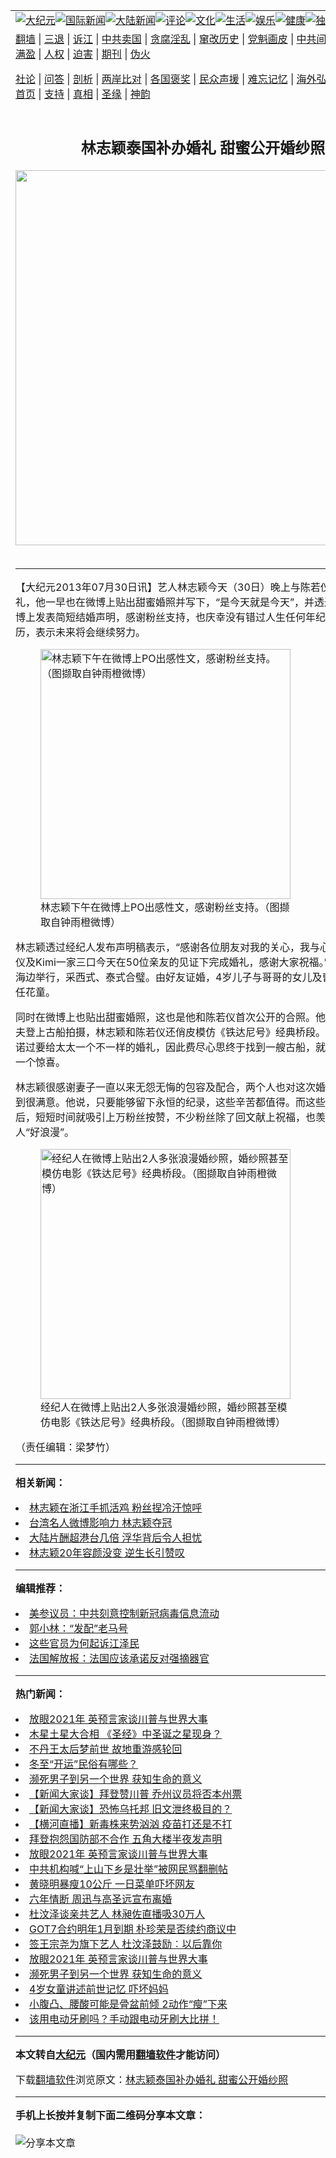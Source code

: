 <a name="1" id="1" target="_blank"></a><span id="1"></span>
<table align=center border="0"><tr><td colspan="2" VALIGN=TOP><a href="https://github.com/aegneg3042/djy/blob/master/gb/nsc413.md#1"><img src="https://raw.githubusercontent.com/aegneg3042/www/master/t/djy/1.jpg" title="大纪元"></a><a href="https://github.com/aegneg3042/djy/blob/master/gb/n24hr.md#1"><img src="https://raw.githubusercontent.com/aegneg3042/www/master/t/djy/3.jpg" title="国际新闻"></a><a href="https://github.com/aegneg3042/djy/blob/master/gb/nsc413.md#1"><img src="https://raw.githubusercontent.com/aegneg3042/www/master/t/djy/4.jpg" title="大陆新闻"></a><a href="https://github.com/aegneg3042/djy/blob/master/gb/news392.md#1"><img src="https://raw.githubusercontent.com/aegneg3042/www/master/t/djy/5.jpg" title="评论"></a><a href="https://github.com/aegneg3042/djy/blob/master/gb/news2007.md#1"><img src="https://raw.githubusercontent.com/aegneg3042/www/master/t/djy/6.jpg" title="文化"></a><a href="https://github.com/aegneg3042/djy/blob/master/gb/news2008.md#1"><img src="https://raw.githubusercontent.com/aegneg3042/www/master/t/djy/7.jpg" title="生活"></a><a href="https://github.com/aegneg3042/djy/blob/master/gb/ncyule.md#1"><img src="https://raw.githubusercontent.com/aegneg3042/www/master/t/djy/8.jpg" title="娱乐"></a><a href="https://github.com/aegneg3042/djy/blob/master/gb/nsc1002.md#1"><img src="https://raw.githubusercontent.com/aegneg3042/www/master/t/djy/9.jpg" title="健康"><a href="https://github.com/aegneg3042/djy/blob/master/gb/nf6092.md#1"><img src="https://raw.githubusercontent.com/aegneg3042/www/master/t/djy/10a.jpg" title="独家"></a><a href="https://github.com/aegneg3042/djy/blob/master/gb/nf4514.md#1"><img src="https://raw.githubusercontent.com/aegneg3042/www/master/t/djy/12a.jpg" title="头条"></a></td></tr>
<tr><td colspan="2" VALIGN=TOP><a target="_blank" href="https://github.com/aegneg3042/www/blob/master/README.md?zsrh#1">翻墙</a> | <a target="_blank" href="https://github.com/aegneg3042/djy/blob/master/gb/nf5657.md#1">三退</a> | <a target="_blank" href="https://github.com/aegneg3042/djy/blob/master/gb/nf6124.md#1">诉江</a> | <a target="_blank" href="https://github.com/aegneg3042/djy/blob/master/gb/nf1176117.md#1">中共卖国</a> | <a target="_blank" href="https://github.com/aegneg3042/djy/blob/master/gb/nf5773.md#1">贪腐淫乱</a> | <a target="_blank" href="https://github.com/aegneg3042/djy/blob/master/gb/nf1176115.md#1">窜改历史</a> | <a target="_blank" href="https://github.com/aegneg3042/djy/blob/master/gb/nf1176107.md#1">党魁画皮</a> | <a target="_blank" href="https://github.com/aegneg3042/djy/blob/master/gb/nf1320400.md#1">中共间谍</a> | <a target="_blank" href="https://github.com/aegneg3042/djy/blob/master/gb/nf1176114.md#1">破坏传统</a> | <a target="_blank" href="https://github.com/aegneg3042/ntdtv/blob/master/gb/prog447_1.md#1">恶贯满盈</a> | <a target="_blank" href="https://github.com/aegneg3042/djy/blob/master/gb/ncid278.md#1">人权</a> | <a target="_blank" href="https://github.com/aegneg3042/djy/blob/master/gb/nf1176111.md#1">迫害</a> | <a target="_blank" href="https://gitlab.com/szzdlab/mh-qikan/blob/master/README.md#1">期刊</a> | <a target="_blank" href="https://github.com/aegneg3042/djy/blob/master/gb/nf5562.md#1">伪火</a></p><p><a target="_blank" href="https://github.com/aegneg3042/djy/blob/master/gb/9p.md#1">社论</a> | <a target="_blank" href="https://github.com/aegneg3042/djy/blob/master/gb/nf4378.md#1">问答</a> | <a target="_blank" href="https://github.com/aegneg3042/djy/blob/master/gb/nf5792.md#1">剖析</a> | <a target="_blank" href="https://github.com/aegneg3042/djy/blob/master/gb/nf5735.md#1">两岸比对</a> | <a target="_blank" href="https://github.com/aegneg3042/djy/blob/master/gb/nf6119.md#1">各国褒奖</a> | <a target="_blank" href="https://github.com/aegneg3042/djy/blob/master/gb/nf6120.md#1">民众声援</a> | <a target="_blank" href="https://github.com/aegneg3042/djy/blob/master/gb/nf1188594.md#1">难忘记忆</a> | <a target="_blank" href="https://github.com/aegneg3042/djy/blob/master/gb/nf3180.md#1">海外弘传</a> | <a target="_blank" href="https://github.com/aegneg3042/djy/blob/master/gb/nf5410.md#1">万人上访</a> | <a target="_blank" href="https://github.com/aegneg3042/www/blob/master/README.md?zsrh#1">平台首页</a> | <a target="_blank" href="https://github.com/aegneg3042/djy/blob/master/gb/nf4386.md#1">支持</a> | <a target="_blank" href="https://github.com/aegneg3042/djy/blob/master/gb/nf4389.md#1">真相</a> | <a target="_blank" href="https://github.com/aegneg3042/djy/blob/master/gb/nf5790.md#1">圣缘</a> | <a target="_blank" href="https://github.com/aegneg3042/djy/blob/master/gb/nf4786.md#1">神韵</a></td></tr>
<tr><td VALIGN=TOP width="626"><h2 align=center>林志颖泰国补办婚礼 甜蜜公开婚纱照</h2>
<img width="600" src="https://i.epochtimes.com/assets/uploads/2020/12/f258f47b3d77ac2c3b447ced06a5eef5-320x200.jpg" />
<h6></h6>
<hr>
	<p>【大纪元2013年07月30日讯】艺人<ahref="https://github.com/aegneg3042/djy/blob/master/gb/tag/%E6%9E%97%E5%BF%97%E9%A2%96.md#1">林志颖</a>今天（30日）晚上与陈若仪在泰国补办婚礼，他一早也在微博上贴出甜蜜婚照并写下，“是今天就是今天”，并透过经纪人在微博上发表简短结婚声明，感谢粉丝支持，也庆幸没有错过人生任何年纪该有的生活经历，表示未来将会继续努力。<br />
	<figure id="attachment_6735472" style="width: 400px" class="wp-caption aligncenter"><img src="https://i.epochtimes.com/assets/uploads/2013/07/1307300708411487.jpg" alt="林志颖下午在微博上PO出感性文，感谢粉丝支持。（图撷取自钟雨橙微博）" title="林志颖下午在微博上PO出感性文，感谢粉丝支持。（图撷取自钟雨橙微博）" width="400" b="266"
	class="size-large wp-image-6735472" /></a><figcaption class="wp-caption-text"><ahref="https://github.com/aegneg3042/djy/blob/master/gb/tag/%E6%9E%97%E5%BF%97%E9%A2%96.md#1">林志颖</a>下午在微博上PO出感性文，感谢粉丝支持。（图撷取自钟雨橙微博）</figcaption></figure></p>
<p>林志颖透过经纪人发布声明稿表示，“感谢各位朋友对我的关心，我与心爱的妻子陈若仪及Kimi一家三口今天在50位亲友的见证下完成婚礼，感谢大家祝福。”婚礼是在泰国海边举行，采西式、泰式合璧。由好友证婚，4岁儿子与哥哥的女儿及曹格的女儿担任花童。</p>
<p>同时在微博上也贴出甜蜜婚照，这也是他和陈若仪首次公开的合照。他们远赴马尔地夫登上古船拍摄，林志颖和陈若仪还俏皮模仿《铁达尼号》经典桥段。林志颖说，承诺过要给太太一个不一样的婚礼，因此费尽心思终于找到一艘古船，就是要给陈若仪一个惊喜。</p>
<p>林志颖很感谢妻子一直以来无怨无悔的包容及配合，两个人也对这次婚纱照的成果感到很满意。他说，只要能够留下永恒的纪录，这些辛苦都值得。而这些甜蜜婚照曝光后，短短时间就吸引上万粉丝按赞，不少粉丝除了回文献上祝福，也羡慕的直呼两人“好浪漫”。</p>
<figure id="attachment_6735479" style="width: 400px" class="wp-caption aligncenter"><img src="https://i.epochtimes.com/assets/uploads/2013/07/1307300708441487.jpg" alt="经纪人在微博上贴出2人多张浪漫婚纱照，婚纱照甚至模仿电影《铁达尼号》经典桥段。（图撷取自钟雨橙微博）
" title="经纪人在微博上贴出2人多张浪漫婚纱照，婚纱照甚至模仿电影《铁达尼号》经典桥段。（图撷取自钟雨橙微博）
" width="400" b="266"
	class="size-large wp-image-6735479" /></a><figcaption class="wp-caption-text">经纪人在微博上贴出2人多张浪漫婚纱照，婚纱照甚至模仿电影《铁达尼号》经典桥段。（图撷取自钟雨橙微博）<br /></figcaption></figure>
<p>（责任编辑：梁梦竹）</p>
<p>
	
<hr>


<strong>相关新闻：</strong>
<li><a href="https://github.com/aegneg3042/djy/blob/master/gb/13/4/20/n3851192.md#1">林志颖在浙江手抓活鸡  粉丝捏冷汗惊呼</a></li>
<li><a href="https://github.com/aegneg3042/djy/blob/master/gb/13/5/4/n3862171.md#1">台湾名人微博影响力  林志颖夺冠</a></li>
<li><a href="https://github.com/aegneg3042/djy/blob/master/gb/13/5/11/n3867926.md#1">大陆片酬超港台几倍 浮华背后令人担忧</a></li>
<li><a href="https://github.com/aegneg3042/djy/blob/master/gb/13/6/13/n3892705.md#1">林志颖20年容颜没变 逆生长引赞叹</a></li>
<hr>


<strong>编辑推荐：</strong>
<li><a href="https://github.com/onzhi266/djy/blob/master/gb/20/2/22/n11887949.md#1">美参议员：中共刻意控制新冠病毒信息流动</a></li>
<li><a href="https://github.com/tsiac2612/djy/blob/master/gb/18/7/24/n10585277.md#1" target="_blank">郭小林：“发配”老马号</a></li><li><a href="https://github.com/aegneg3042/djy/blob/master/gb/18/8/28/n10672014.md?dfh#1" target="_blank">这些官员为何起诉江泽民</a></li><li><a href="https://github.com/tsiac2612/djy/blob/master/gb/19/10/18/n11597772.md#1" target="_blank">法国解放报：法国应该承诺反对强摘器官</a></li>
<hr>

<strong>热门新闻：</strong>
<li><a href="https://github.com/aegneg3042/djy/blob/master/gb/20/12/23/n12639978.md#1">放眼2021年 英预言家谈川普与世界大事</a></li>
<li><a href="https://github.com/aegneg3042/djy/blob/master/gb/20/12/20/n12633276.md#1">木星土星大合相 《圣经》中圣诞之星现身？</a></li>
<li><a href="https://github.com/aegneg3042/djy/blob/master/gb/20/12/22/n12638393.md#1">不丹王太后梦前世 故地重游感轮回</a></li>
<li><a href="https://github.com/aegneg3042/djy/blob/master/gb/20/12/17/n12626693.md#1">冬至“开运”民俗有哪些？</a></li>
<li><a href="https://github.com/aegneg3042/djy/blob/master/gb/20/12/22/n12637662.md#1">濒死男子到另一个世界 获知生命的意义</a></li>
<li><a href="https://github.com/aegneg3042/djy/blob/master/gb/20/12/24/n12643080.md#1">【新闻大家谈】拜登赞川普 乔州议员将否本州票</a></li>
<li><a href="https://github.com/aegneg3042/djy/blob/master/gb/20/12/23/n12640761.md#1">【新闻大家谈】恐怖乌托邦 旧文泄终极目的？</a></li>
<li><a href="https://github.com/aegneg3042/djy/blob/master/gb/20/12/24/n12641590.md#1">【横河直播】新毒株来势汹汹 疫苗打还是不打</a></li>
<li><a href="https://github.com/aegneg3042/djy/blob/master/gb/20/12/23/n12640816.md#1">拜登抱怨国防部不合作 五角大楼半夜发声明</a></li>
<li><a href="https://github.com/aegneg3042/djy/blob/master/gb/20/12/23/n12639978.md#1">放眼2021年 英预言家谈川普与世界大事</a></li>
<li><a href="https://github.com/aegneg3042/djy/blob/master/gb/20/12/23/n12641103.md#1">中共机构喊“上山下乡是壮举”被网民骂翻删帖</a></li>
<li><a href="https://github.com/aegneg3042/djy/blob/master/gb/20/12/22/n12638646.md#1">黄晓明暴瘦10公斤 一日菜单吓坏网友</a></li>
<li><a href="https://github.com/aegneg3042/djy/blob/master/gb/20/12/23/n12640869.md#1">六年情断 周迅与高圣远宣布离婚</a></li>
<li><a href="https://github.com/aegneg3042/djy/blob/master/gb/20/12/24/n12642145.md#1">杜汶泽谈亲共艺人 林昶佐直播吸30万人</a></li>
<li><a href="https://github.com/aegneg3042/djy/blob/master/gb/20/12/23/n12639283.md#1">GOT7合约明年1月到期 朴珍荣是否续约商议中</a></li>
<li><a href="https://github.com/aegneg3042/djy/blob/master/gb/20/12/23/n12641062.md#1">签王宗尧为旗下艺人 杜汶泽鼓励︰以后靠你</a></li>
<li><a href="https://github.com/aegneg3042/djy/blob/master/gb/20/12/23/n12639978.md#1">放眼2021年 英预言家谈川普与世界大事</a></li>
<li><a href="https://github.com/aegneg3042/djy/blob/master/gb/20/12/22/n12637662.md#1">濒死男子到另一个世界 获知生命的意义</a></li>
<li><a href="https://github.com/aegneg3042/djy/blob/master/gb/20/12/23/n12639398.md#1">4岁女童讲述前世记忆 吓坏妈妈</a></li>
<li><a href="https://github.com/aegneg3042/djy/blob/master/gb/20/12/23/n12639185.md#1">小腹凸、腰酸可能是骨盆前倾 2动作“瘦”下来</a></li>
<li><a href="https://github.com/aegneg3042/djy/blob/master/gb/20/12/23/n12639785.md#1">该用电动牙刷吗？手动跟电动牙刷大比拼！</a></li>
<hr>

<strong>本文转自<a href="https://www.epochtimes.com">大纪元</a>（国内需用<a href="https://github.com/aegneg3042/www/blob/master/README.md#8">翻墙软件</a>才能访问）</strong><p>下载<a href="https://github.com/aegneg3042/www/blob/master/README.md#8">翻墙软件</a>浏览原文：<a href="https://www.epochtimes.com/gb/13/7/30/n3929225.htm">林志颖泰国补办婚礼 甜蜜公开婚纱照</a></p><hr>

<strong>手机上长按并复制下面二维码分享本文章：</strong><br><br><img src="https://chart.apis.google.com/chart?cht=qr&chs=240x240&choe=UTF-8&chld=M|2&chl=https://github.com/aegneg3042/djy/blob/master/gb/13/7/30/n3929225.md%231" title="分享本文章"></td><td VALIGN=TOP><a href="https://github.com/aegneg3042/djy/blob/master/gb/16/1/21/n4622075.md?dfh#1" target="_blank"><img src="https://raw.githubusercontent.com/aegneg3042/djy/master/gb/300/wei-f1.jpg" title="中共的伪火骗局"  alt="中共的伪火骗局"></a><br><a href="https://github.com/aegneg3042/www/blob/master/README.md?dfh#9" target="_blank"><img src="https://raw.githubusercontent.com/aegneg3042/djy/master/gb/300/yong-h.jpg" title="永恒的见证"  alt="永恒的见证"></a><br><a href="https://github.com/aegneg3042/djy/blob/master/gb/13/9/29/n3974789.md?dfh#1" target="_blank"><img src="https://raw.githubusercontent.com/aegneg3042/djy/master/gb/300/shang-lnz.jpg" title="善良女子被中共投男牢"  alt="善良女子被中共投男牢"></a><br><a href="https://github.com/aegneg3042/djy/blob/master/gb/16/3/16/n4663449.md?dfh#1" target="_blank"><img src="https://raw.githubusercontent.com/aegneg3042/djy/master/gb/300/huo-z3.jpg" title="警卫目击活摘器官"  alt="警卫目击活摘器官"></a><br><a href="https://github.com/aegneg3042/djy/blob/master/gb/16/8/7/n8177641.md?dfh#1" target="_blank"><img src="https://raw.githubusercontent.com/aegneg3042/djy/master/gb/300/huo-z4.jpg" title="证人描述活摘恐怖"  alt="证人描述活摘恐怖"></a><br><a href="https://github.com/aegneg3042/djy/blob/master/gb/10/4/19/n2881569.md?dfh#1" target="_blank"><img src="https://raw.githubusercontent.com/aegneg3042/djy/master/gb/300/huo-z1.jpg" title="揭开活摘器官黑幕"  alt="揭开活摘器官黑幕"></a><br><a href="https://github.com/aegneg3042/djy/blob/master/gb/10/11/7/n3077476.md?dfh#1" target="_blank"><img src="https://raw.githubusercontent.com/aegneg3042/djy/master/gb/300/ma-ks.jpg" title="马克思的成魔之路"  alt="马克思的成魔之路"></a><br><a href="https://github.com/aegneg3042/djy/blob/master/gb/14/6/9/n4173977.md?dfh#1" target="_blank"><img src="https://raw.githubusercontent.com/aegneg3042/djy/master/gb/300/chang-zs.jpg" title="藏字石 蕴天机"  alt="藏字石 蕴天机"></a><br><a href="https://github.com/aegneg3042/djy/blob/master/gb/18/5/10/n10381511.md?dfh#1" target="_blank"><img src="https://raw.githubusercontent.com/aegneg3042/djy/master/gb/300/st1.jpg" title="关注3亿人三退"  alt="关注3亿人三退"></a><br><a href="https://github.com/aegneg3042/djy/blob/master/gb/18/3/21/n10237682.md?dfh#1" target="_blank"><img src="https://raw.githubusercontent.com/aegneg3042/djy/master/gb/300/jie-t.jpg" title="解体中共复兴中华"  alt="解体中共复兴中华"></a><br><a href="https://github.com/aegneg3042/djy/blob/master/gb/9/2/9/n2422991.md?dfh#1" target="_blank"><img src="https://raw.githubusercontent.com/aegneg3042/djy/master/gb/300/gao-zs.jpg" title="中共迫害良心律师"  alt="中共迫害良心律师"></a><br><a href="https://github.com/aegneg3042/djy/blob/master/gb/18/12/9/n10900044.md?dfh#1" target="_blank"><img src="https://raw.githubusercontent.com/aegneg3042/djy/master/gb/300/sj1.jpg" title="303万人举报江泽民"  alt="303万人举报江泽民"></a><br><a href="https://github.com/aegneg3042/djy/blob/master/gb/18/8/28/n10672014.md?dfh#1" target="_blank"><img src="https://raw.githubusercontent.com/aegneg3042/djy/master/gb/300/sj2.jpg" title="这些官员为何起诉江泽民"  alt="这些官员为何起诉江泽民"></a><br><a href="https://github.com/aegneg3042/djy/blob/master/gb/8/12/18/n2367165.md?dfh#1" target="_blank"><img src="https://raw.githubusercontent.com/aegneg3042/djy/master/gb/300/liangan.jpg" title="海峡两岸的强烈对比"  alt="海峡两岸的强烈对比"></a><br><a href="https://github.com/aegneg3042/djy/blob/master/gb/15/12/10/n4593139.md?dfh#1" target="_blank"><img src="https://raw.githubusercontent.com/aegneg3042/djy/master/gb/300/jia-ndzl.jpg" title="加拿大总理的贺信"  alt="加拿大总理的贺信"></a><br><a href="https://github.com/aegneg3042/djy/blob/master/gb/11/6/17/n3289382.md?dfh#1" target="_blank"><img src="https://raw.githubusercontent.com/aegneg3042/djy/master/gb/300/xiao-wd.jpg" title="探寻真相兼听则明"  alt="探寻真相兼听则明"></a><br><a href="https://github.com/aegneg3042/djy/blob/master/gb/18/10/27/n10812623.md?dfh#1" target="_blank"><img src="https://raw.githubusercontent.com/aegneg3042/djy/master/gb/300/yindu.jpg" title="印度媒体报道东方"  alt="印度媒体报道东方"></a><br><a href="https://github.com/aegneg3042/djy/blob/master/gb/18/6/9/n10469652.md?dfh#1" target="_blank"><img src="https://raw.githubusercontent.com/aegneg3042/djy/master/gb/300/xie-j.jpg" title="不一样的海外校园"  alt="不一样的海外校园"></a><br><a href="https://github.com/aegneg3042/djy/blob/master/gb/7/4/5/n1669415.md?dfh#1" target="_blank"><img src="https://raw.githubusercontent.com/aegneg3042/djy/master/gb/300/li-up.jpg" title="从大师到徒弟的传奇"  alt="从大师到徒弟的传奇"></a><br><a href="https://github.com/aegneg3042/djy/blob/master/gb/17/5/26/n9191512.md?dfh#1" target="_blank"><img src="https://raw.githubusercontent.com/aegneg3042/djy/master/gb/300/zfl2.jpg" title="亿万人与东方一本奇书"  alt="亿万人与东方一本奇书"></a><br><a href="https://github.com/aegneg3042/djy/blob/master/gb/13/11/27/n4020290.md?dfh#1" target="_blank"><img src="https://raw.githubusercontent.com/aegneg3042/djy/master/gb/300/zhen-h.jpg" title="大陆见不到的震撼场面"  alt="大陆见不到的震撼场面"></a><br><a href="https://github.com/aegneg3042/djy/blob/master/gb/15/7/17/n4482910.md?dfh#1" target="_blank"><img src="https://raw.githubusercontent.com/aegneg3042/djy/master/gb/300/dalu-sk.jpg" title="人心向善 大陆当初盛况"  alt="人心向善 大陆当初盛况"></a><br><a href="https://github.com/aegneg3042/djy/blob/master/gb/19/1/5/n10955468.md?dfh#1" target="_blank"><img src="https://raw.githubusercontent.com/aegneg3042/djy/master/gb/300/zfl1.jpg" title="追寻真理 这书讲什么"  alt="追寻真理 这书讲什么"></a><br><a href="https://github.com/aegneg3042/www/blob/master/README.md?dfh#1" target="_blank"><img src="https://raw.githubusercontent.com/aegneg3042/djy/master/gb/300/fq1.jpg" title="下载免费翻墙软件"  alt="下载免费翻墙软件"></a><br></td></tr></table>
